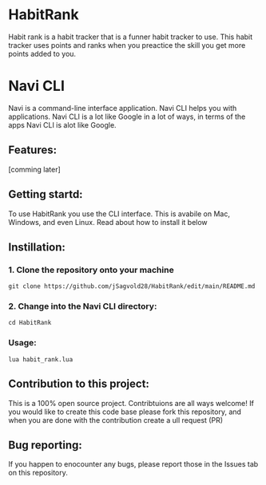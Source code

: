 # HabitRank
Habit rank is a habit tracker that is a funner habit tracker to use. This habit tracker uses points and ranks when you preactice the skill you get more points added to you.

# Navi CLI 
Navi is a command-line interface application. Navi CLI helps you with applications. Navi CLI is a lot like Google in a lot of ways, in terms of the apps Navi CLI is alot like Google.

## Features:
[comming later]

## Getting startd:
To use HabitRank you use the CLI interface. This is avabile on Mac, Windows, and even Linux. Read about how to install it below

## Instillation:

### 1. Clone the repository onto your machine
``git clone https://github.com/jSagvold28/HabitRank/edit/main/README.md``

### 2. Change into the Navi CLI directory:
``cd HabitRank``

### Usage:
``lua habit_rank.lua``

## Contribution to this project:

This is a 100% open source project. Contribtuions are all ways welcome!
If you would like to create this code base please fork this repository, and when you are done with the contribution create a ull request (PR)

## Bug reporting:

If you happen to enocounter any bugs, please report those in the Issues tab on this repository.

